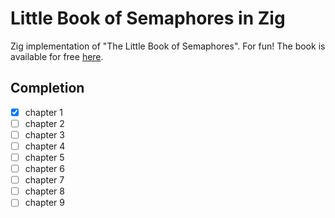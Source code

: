 # Little Book of Semaphores in Zig

Zig implementation of "The Little Book of Semaphores". For fun!
The book is available for free [here](https://greenteapress.com/wp/semaphores/).

## Completion

- [x] chapter 1
- [ ] chapter 2
- [ ] chapter 3
- [ ] chapter 4
- [ ] chapter 5
- [ ] chapter 6
- [ ] chapter 7
- [ ] chapter 8
- [ ] chapter 9
